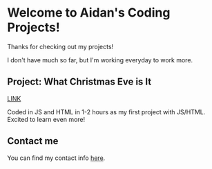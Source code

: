 <link rel="apple-touch-icon" sizes="180x180" href="/apple-touch-icon.png">
<link rel="icon" type="image/png" sizes="32x32" href="/favicon-32x32.png">
<link rel="icon" type="image/png" sizes="16x16" href="/favicon-16x16.png">
<link rel="manifest" href="/site.webmanifest">
<link rel="mask-icon" href="/safari-pinned-tab.svg" color="#5bbad5">
<meta name="msapplication-TileColor" content="#2b5797">
<meta name="theme-color" content="#ffffff">

# Welcome to Aidan's Coding Projects!

Thanks for checking out my projects!

I don't have much so far, but I'm working everyday to work more.

## Project: What Christmas Eve is It
[LINK](https://whatchristmaseveisit.com)

Coded in JS and HTML in 1-2 hours as my first project with JS/HTML. Excited to learn even more!

## Contact me

You can find my contact info [here](https://git.aidanc.dev/contact).
